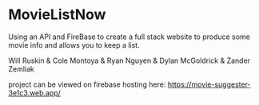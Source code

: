 # MovieListNow
Using an API and FireBase to create a full stack website to produce some movie info and allows you to keep a list.


Will Ruskin & Cole Montoya & Ryan Nguyen & Dylan McGoldrick & Zander Zemliak

project can be viewed on firebase hosting here: https://movie-suggester-3e1c3.web.app/
